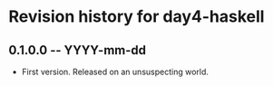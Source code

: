# Revision history for day4-haskell

## 0.1.0.0 -- YYYY-mm-dd

* First version. Released on an unsuspecting world.
